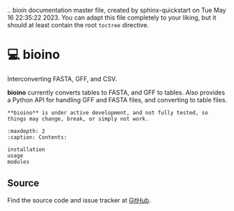 .. bioin documentation master file, created by
   sphinx-quickstart on Tue May 16 22:35:22 2023.
   You can adapt this file completely to your liking, but it should at least
   contain the root `toctree` directive.

💻 bioino
==========

Interconverting FASTA, GFF, and CSV. 

**bioino** currently converts tables to FASTA, and GFF to tables. Also provides 
a Python API for handling GFF and FASTA files, and converting to table
files.

```{note} 
**bioino** is under active development, and not fully tested, so things may change, break, or simply not work.
```

```{toctree}
:maxdepth: 2
:caption: Contents:

installation
usage
modules
```

## Source

Find the source code and issue tracker at [GitHub](https://github.com/scbirlab/bioino>).